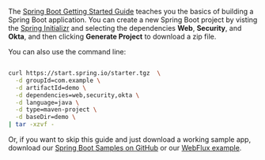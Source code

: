 The [Spring Boot Getting Started Guide](https://spring.io/guides/gs/spring-boot/) teaches you the basics of building a Spring Boot application. You can create a new Spring Boot project by visting the [Spring Initializr](https://start.spring.io) and selecting the dependencies **Web**, **Security**, and **Okta**, and then clicking **Generate Project** to download a zip file.

You can also use the command line:

```bash

curl https://start.spring.io/starter.tgz  \
  -d groupId=com.example \
  -d artifactId=demo \
  -d dependencies=web,security,okta \
  -d language=java \
  -d type=maven-project \
  -d baseDir=demo \
| tar -xzvf -
```

Or, if you want to skip this guide and just download a working sample app, download our [Spring Boot Samples on GitHub](https://github.com/okta/samples-java-spring/tree/master/resource-server) or our [WebFlux example](https://github.com/okta/okta-spring-boot/tree/master/examples/webflux-resource-server).
